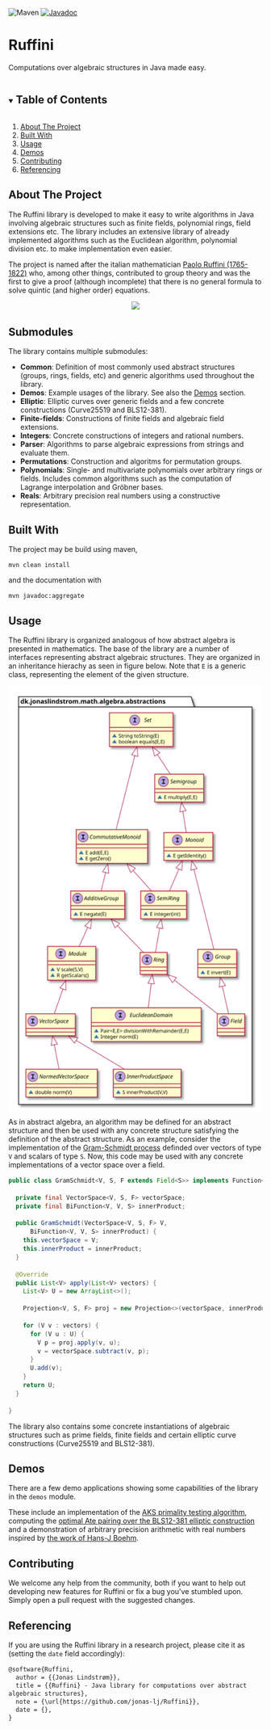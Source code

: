 ![Maven](https://github.com/jonas-lj/Ruffini/actions/workflows/maven.yml/badge.svg) [![Javadoc](https://img.shields.io/badge/JavaDoc-Online-green)](https://jonas-lj.github.io/Ruffini/allclasses-index.html)

<!-- PROJECT LOGO -->
<h1>Ruffini</h1>

<p>
    Computations over algebraic structures in Java made easy.
</p>

<!-- TABLE OF CONTENTS -->
<details open="open">
  <summary><h2 style="display: inline-block">Table of Contents</h2></summary>
  <ol>
    <li><a href="#about-the-project">About The Project</a></li>
    <li><a href="#built-with">Built With</a></li>
    <li><a href="#usage">Usage</a></li>
    <li><a href="#demos">Demos</a></li>
    <li><a href="#contributing">Contributing</a></li>
    <li><a href="#referencing">Referencing</a></li>
  </ol>
</details>



<!-- ABOUT THE PROJECT -->

## About The Project

<p>
The Ruffini library is developed to make it easy to write algorithms in Java involving 
algebraic structures such as finite fields, polynomial rings, field extensions etc. The library includes 
an extensive library of already implemented algorithms such as the Euclidean algorithm, polynomial 
division etc. to make implementation even easier.
</p>
<p>
The project is named after the italian mathematician <a href="https://en.wikipedia.org/wiki/Paolo_Ruffini">Paolo Ruffini (1765-1822)</a> who, among other 
things, contributed to group theory and was the first to give a proof (although incomplete) that there is no 
general formula to solve quintic (and higher order) equations.
</p>

<p align="center">
    <img src="https://upload.wikimedia.org/wikipedia/commons/2/22/Ruffini_paolo.jpg">
</p>

## Submodules

<p>
The library contains multiple submodules:
</p>

- __Common__: Definition of most commonly used abstract structures (groups, rings, fields, etc) and generic algorithms
  used throughout the library.
- __Demos__: Example usages of the library. See also the <a href="#demos">Demos</a> section.
- __Elliptic__: Elliptic curves over generic fields and a few concrete constructions (Curve25519 and BLS12-381).
- __Finite-fields__: Constructions of finite fields and algebraic field extensions.
- __Integers__: Concrete constructions of integers and rational numbers.
- __Parser__: Algorithms to parse algebraic expressions from strings and evaluate them.
- __Permutations__: Construction and algoritms for permutation groups.
- __Polynomials__: Single- and multivariate polynomials over arbitrary rings or fields. Includes common algorithms such
  as the computation of Lagrange interpolation and Gröbner bases.
- __Reals__: Arbitrary precision real numbers using a constructive representation.

## Built With

The project may be build using maven,

```
mvn clean install
```

and the documentation with

```
mvn javadoc:aggregate
```

<!-- USAGE EXAMPLES -->

## Usage

The Ruffini library is organized analogous of how abstract algebra is presented in mathematics. The base of the library
are a number of interfaces representing abstract algebraic structures. They are organized in an inheritance hierachy as
seen in figure below. Note that `E` is a generic class, representing the element of the given structure.

<p align="center">
  <img src="abstractions.svg" align="center" alt="Inheritance diagram for abstract algebraic structures">
</p>

As in abstract algebra, an algorithm may be defined for an abstract structure and then be used with any concrete
structure satisfying the definition of the abstract structure. As an example, consider the implementation of the
<a href="https://en.wikipedia.org/wiki/Gram–Schmidt_process">Gram-Schmidt process</a> definded over vectors of type `V`
and scalars of type `S`. Now, this code may be used with any
concrete implementations of a vector space over a field.

```java
public class GramSchmidt<V, S, F extends Field<S>> implements Function<List<V>, List<V>> {

  private final VectorSpace<V, S, F> vectorSpace;
  private final BiFunction<V, V, S> innerProduct;

  public GramSchmidt(VectorSpace<V, S, F> V,
      BiFunction<V, V, S> innerProduct) {
    this.vectorSpace = V;
    this.innerProduct = innerProduct;
  }

  @Override
  public List<V> apply(List<V> vectors) {
    List<V> U = new ArrayList<>();

    Projection<V, S, F> proj = new Projection<>(vectorSpace, innerProduct);

    for (V v : vectors) {
      for (V u : U) {
        V p = proj.apply(v, u);
        v = vectorSpace.subtract(v, p);
      }
      U.add(v);
    }
    return U;
  }

}
```

The library also contains some concrete instantiations of algebraic structures such as prime fields, finite fields and
certain elliptic curve constructions (Curve25519 and BLS12-381).

## Demos

There are a few demo applications showing some capabilities of the library in the `demos` module.

These include an implementation of
the [AKS primality testing algorithm](https://en.wikipedia.org/wiki/AKS_primality_test),
computing the [optimal Ate pairing over the BLS12-381 elliptic construction](https://hackmd.io/@benjaminion/bls12-381)
and a
demonstration of arbitrary precision arithmetic with real numbers inspired
by [the work of Hans-J Boehm](https://www.hboehm.info/new_crcalc/CRCalc.html).

<!-- CONTRIBUTING -->

## Contributing

We welcome any help from the community, both if you want to help out developing new features for Ruffini or fix a bug
you've stumbled upon. Simply open a pull request with the suggested changes.

<!-- REFERENCING -->

## Referencing

If you are using the Ruffini library in a research project, please cite it as (setting the `date` field accordingly):

```
@software{Ruffini,
  author = {{Jonas Lindstrøm}},
  title = {{Ruffini} - Java library for computations over abstract algebraic structures},
  note = {\url{https://github.com/jonas-lj/Ruffini}},
  date = {},
}
```
